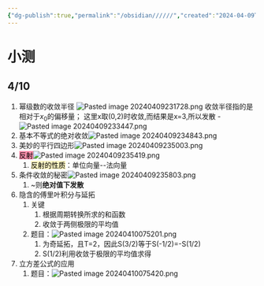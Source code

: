 ```yaml
---
{"dg-publish":true,"permalink":"/obsidian//////","created":"2024-04-09T23:16:51.508+08:00","updated":"2024-09-08T15:25:05.363+08:00"}
---
```


# 小测
## 4/10
1. 幂级数的收敛半径
![Pasted image 20240409231728.png](/img/user/obsidian/%E5%9B%BE%E7%89%87%E5%AF%84%E5%AD%98%E5%99%A8/Pasted%20image%2020240409231728.png)
	收敛半径指的是相对于$x_0$的偏移量；
	这里x取(0,2)时收敛,而结果是x=3,所以发散
	-![Pasted image 20240409233447.png](/img/user/obsidian/%E5%9B%BE%E7%89%87%E5%AF%84%E5%AD%98%E5%99%A8/Pasted%20image%2020240409233447.png)
2. 基本不等式的绝对收敛![Pasted image 20240409234843.png](/img/user/obsidian/%E5%9B%BE%E7%89%87%E5%AF%84%E5%AD%98%E5%99%A8/Pasted%20image%2020240409234843.png)
3. 美妙的平行四边形![Pasted image 20240409235003.png](/img/user/obsidian/%E5%9B%BE%E7%89%87%E5%AF%84%E5%AD%98%E5%99%A8/Pasted%20image%2020240409235003.png)
4. <mark style="background: #FF5582A6;">反射</mark>![Pasted image 20240409235419.png](/img/user/obsidian/%E5%9B%BE%E7%89%87%E5%AF%84%E5%AD%98%E5%99%A8/Pasted%20image%2020240409235419.png)
	1. <mark style="background: #FFF3A3A6;">反射的性质</mark>：单位向量--法向量
5. 条件收敛的秘密![Pasted image 20240409235803.png](/img/user/obsidian/%E5%9B%BE%E7%89%87%E5%AF%84%E5%AD%98%E5%99%A8/Pasted%20image%2020240409235803.png)
	1. ~则**绝对值下发散**
6. 隐含的傅里叶积分与延拓
	1. 关键
		1. 根据周期转换所求的和函数
		2. 收敛于两侧极限的平均值
	2. 题目：![Pasted image 20240410075201.png](/img/user/obsidian/%E5%9B%BE%E7%89%87%E5%AF%84%E5%AD%98%E5%99%A8/Pasted%20image%2020240410075201.png)
		1. 为奇延拓，且T=2，因此S(3/2)等于S(-1/2)=-S(1/2)
		2. S(1/2)利用收敛于极限的平均值求得
7. 立方差公式的应用
	1. 题目：![Pasted image 20240410075420.png](/img/user/obsidian/%E5%9B%BE%E7%89%87%E5%AF%84%E5%AD%98%E5%99%A8/Pasted%20image%2020240410075420.png)